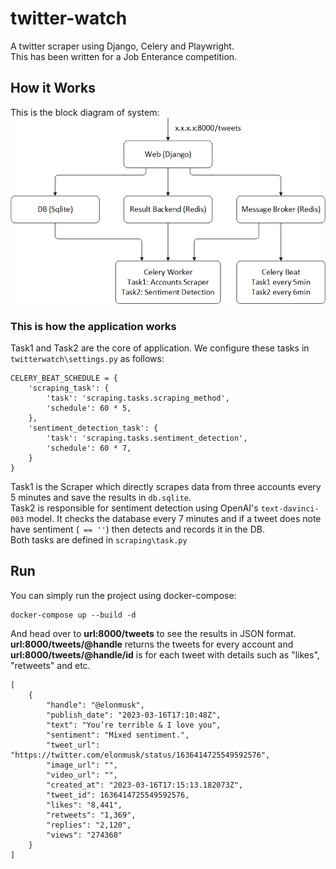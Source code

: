 # twitter-watch
A twitter scraper using Django, Celery and Playwright.  
This has been written for a Job Enterance competition.  

## How it Works
This is the block diagram of system:   
![Twitter watcher block diagram](https://github.com/h4med/twitter-watch/blob/main/Docs/twatch_bd.png)   
   
### This is how the application works
Task1 and Task2 are the core of application. We configure these tasks in `twitterwatch\settings.py` as follows:
```
CELERY_BEAT_SCHEDULE = {
    'scraping_task': {
        'task': 'scraping.tasks.scraping_method',
        'schedule': 60 * 5,
    },
    'sentiment_detection_task': {
        'task': 'scraping.tasks.sentiment_detection',
        'schedule': 60 * 7,
    }
}
```
Task1 is the Scraper which directly scrapes data from three accounts every 5 minutes and save the results in `db.sqlite`.   
Task2 is responsible for sentiment detection using OpenAI's `text-davinci-003` model. It checks the database every 7 minutes and if a tweet does note have sentiment (` == ''`) then detects and records it in the DB.   
Both tasks are defined in `scraping\task.py`   

## Run
You can simply run the project using docker-compose:   
```
docker-compose up --build -d
```
And head over to **url:8000/tweets** to see the results in JSON format.   
**url:8000/tweets/@handle** returns the tweets for every account and    
**url:8000/tweets/@handle/id** is for each tweet with details such as "likes", "retweets" and etc.   
```
[
    {
        "handle": "@elonmusk",
        "publish_date": "2023-03-16T17:10:48Z",
        "text": "You’re terrible & I love you",
        "sentiment": "Mixed sentiment.",
        "tweet_url": "https://twitter.com/elonmusk/status/1636414725549592576",
        "image_url": "",
        "video_url": "",
        "created_at": "2023-03-16T17:15:13.182073Z",
        "tweet_id": 1636414725549592576,
        "likes": "8,441",
        "retweets": "1,369",
        "replies": "2,120",
        "views": "274360"
    }
]
```

